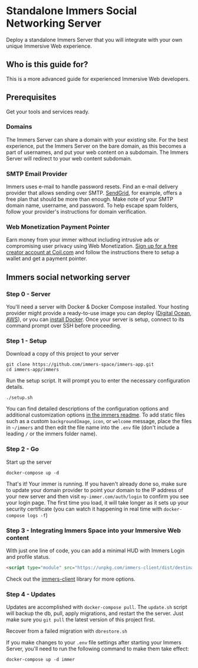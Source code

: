 # Standalone Immers Social Networking Server

Deploy a standalone Immers Server that you will integrate with your own unique Immersive Web experience.

## Who is this guide for?

This is a more advanced guide for experienced Immersive Web developers.

## Prerequisites

Get your tools and services ready.

### Domains

The Immers Server can share a domain with your existing site.
For the best experience, put the Immers Server on the bare domain, as this becomes a part of usernames,
and put your web content on a subdomain.
The Immers Server will redirect to your web content subdomain.

### SMTP Email Provider

Immers uses e-mail to handle password resets.
Find an e-mail delivery provider that allows sending over SMTP.
[SendGrid](https://sendgrid.com/docs/for-developers/sending-email/getting-started-smtp/), for example, offers a free plan that should be more than enough.
Make note of your SMTP domain name, username, and password.
To help escape spam folders, follow your provider's instructions for domain verification.

### Web Monetization Payment Pointer

Earn money from your immer without including intrusive ads or
compromising user privacy using Web Monetization.
[Sign up for a free creator account at Coil.com](https://coil.com/creator)
and follow the instructions there to setup
a wallet and get a payment pointer.

## Immers social networking server

### Step 0 - Server

You'll need a server with Docker & Docker Compose installed. Your hosting provider might provide a ready-to-use image you can deploy ([Digital Ocean](https://marketplace.digitalocean.com/apps/docker), [AWS](https://aws.amazon.com/marketplace/pp/prodview-vmbxxa2ps6weo)), or you can [install Docker](https://docs.docker.com/get-docker/).
Once your server is setup, connect to its command prompt over SSH before proceeding. 

### Step 1 - Setup

Download a copy of this project to your server

```
git clone https://github.com/immers-space/immers-app.git
cd immers-app/immers
```

Run the setup script.
It will prompt you to enter the necessary configuration details.

```
./setup.sh
```

You can find detailed descriptions of the configuration options and additional customization options
[in the immers readme](https://github.com/immers-space/immers#configuration).
To add static files such as a custom `backgroundImage`, `icon`, or `welcome` message,
place the files in `~/immers`
and then edit the file name into the `.env` file
(don't include a leading `/` or the immers folder name).

### Step 2 - Go

Start up the server

```
docker-compose up -d
```

That's it! Your immer is running.
If you haven't already done so, make sure to update your domain provider
to point your domain to the IP address of your new server and then visit
`my-immer.com/auth/login` to confirm you see your login page.
The first time you load, it will take longer as it sets up your security certificate (you can watch it happening in real time with `docker-compose logs -f`)

### Step 3 - Integrating Immers Space into your Immersive Web content

With just one line of code, you can add a minimal HUD with Immers Login and profile status.

```html
<script type="module" src="https://unpkg.com/immers-client/dist/destination.bundle.js"></script>
```

Check out the [immers-client](https://github.com/immers-space/immers-client) library for more options.

### Step 4 - Updates

Updates are accomplished with `docker-compose pull`.
The `update.sh` script will backup the db, pull, apply migrations, and restart the the server.
Just make sure you `git pull` the latest version of this project first.

Recover from a failed migration with `dbrestore.sh`

If you make changes to your `.env` file settings after starting your Immers Server,
you'll need to run the following command to make them take effect:

```
docker-compose up -d immer
```
